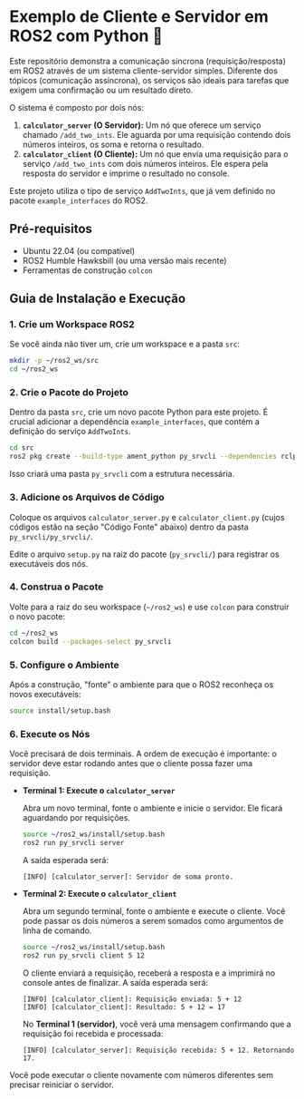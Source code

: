 # Exemplo de Cliente e Servidor em ROS2 com Python 🤖

Este repositório demonstra a comunicação síncrona (requisição/resposta) em ROS2 através de um sistema cliente-servidor simples. Diferente dos tópicos (comunicação assíncrona), os serviços são ideais para tarefas que exigem uma confirmação ou um resultado direto.

O sistema é composto por dois nós:

1.  **`calculator_server` (O Servidor):** Um nó que oferece um serviço chamado `/add_two_ints`. Ele aguarda por uma requisição contendo dois números inteiros, os soma e retorna o resultado.
2.  **`calculator_client` (O Cliente):** Um nó que envia uma requisição para o serviço `/add_two_ints` com dois números inteiros. Ele espera pela resposta do servidor e imprime o resultado no console.

Este projeto utiliza o tipo de serviço `AddTwoInts`, que já vem definido no pacote `example_interfaces` do ROS2.

## Pré-requisitos

* Ubuntu 22.04 (ou compatível)
* ROS2 Humble Hawksbill (ou uma versão mais recente)
* Ferramentas de construção `colcon`

## Guia de Instalação e Execução

### 1. Crie um Workspace ROS2

Se você ainda não tiver um, crie um workspace e a pasta `src`:

```bash
mkdir -p ~/ros2_ws/src
cd ~/ros2_ws
```

### 2. Crie o Pacote do Projeto

Dentro da pasta `src`, crie um novo pacote Python para este projeto. É crucial adicionar a dependência `example_interfaces`, que contém a definição do serviço `AddTwoInts`.

```bash
cd src
ros2 pkg create --build-type ament_python py_srvcli --dependencies rclpy example_interfaces
```

Isso criará uma pasta `py_srvcli` com a estrutura necessária.

### 3. Adicione os Arquivos de Código

Coloque os arquivos `calculator_server.py` e `calculator_client.py` (cujos códigos estão na seção "Código Fonte" abaixo) dentro da pasta `py_srvcli/py_srvcli/`.

Edite o arquivo `setup.py` na raiz do pacote (`py_srvcli/`) para registrar os executáveis dos nós.

### 4. Construa o Pacote

Volte para a raiz do seu workspace (`~/ros2_ws`) e use `colcon` para construir o novo pacote:

```bash
cd ~/ros2_ws
colcon build --packages-select py_srvcli
```

### 5. Configure o Ambiente

Após a construção, "fonte" o ambiente para que o ROS2 reconheça os novos executáveis:

```bash
source install/setup.bash
```

### 6. Execute os Nós

Você precisará de dois terminais. A ordem de execução é importante: o servidor deve estar rodando antes que o cliente possa fazer uma requisição.

* **Terminal 1: Execute o `calculator_server`**

    Abra um novo terminal, fonte o ambiente e inicie o servidor. Ele ficará aguardando por requisições.
    ```bash
    source ~/ros2_ws/install/setup.bash
    ros2 run py_srvcli server
    ```

    A saída esperada será:
    ```
    [INFO] [calculator_server]: Servidor de soma pronto.
    ```

* **Terminal 2: Execute o `calculator_client`**

    Abra um segundo terminal, fonte o ambiente e execute o cliente. Você pode passar os dois números a serem somados como argumentos de linha de comando.
    ```bash
    source ~/ros2_ws/install/setup.bash
    ros2 run py_srvcli client 5 12
    ```

    O cliente enviará a requisição, receberá a resposta e a imprimirá no console antes de finalizar. A saída esperada será:
    ```
    [INFO] [calculator_client]: Requisição enviada: 5 + 12
    [INFO] [calculator_client]: Resultado: 5 + 12 = 17
    ```

    No **Terminal 1 (servidor)**, você verá uma mensagem confirmando que a requisição foi recebida e processada:
    ```
    [INFO] [calculator_server]: Requisição recebida: 5 + 12. Retornando 17.
    ```

Você pode executar o cliente novamente com números diferentes sem precisar reiniciar o servidor.
